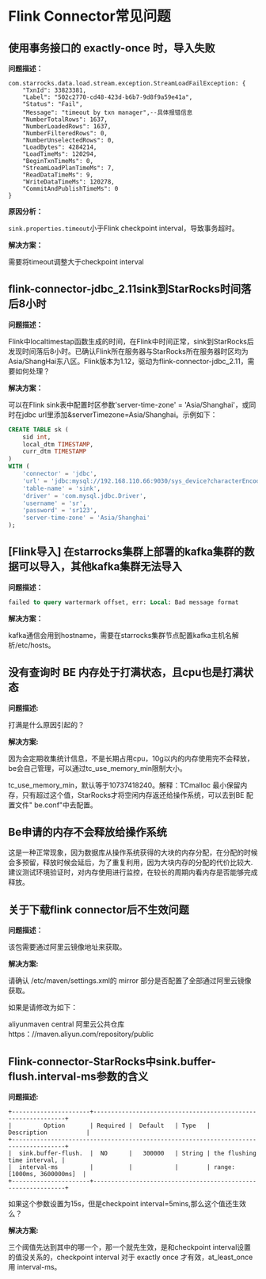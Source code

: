 # Flink Connector常见问题

## 使用事务接口的 exactly-once 时，导入失败

**问题描述：**

```plaintext
com.starrocks.data.load.stream.exception.StreamLoadFailException: {
    "TxnId": 33823381,
    "Label": "502c2770-cd48-423d-b6b7-9d8f9a59e41a",
    "Status": "Fail",
    "Message": "timeout by txn manager",--具体报错信息
    "NumberTotalRows": 1637,
    "NumberLoadedRows": 1637,
    "NumberFilteredRows": 0,
    "NumberUnselectedRows": 0,
    "LoadBytes": 4284214,
    "LoadTimeMs": 120294,
    "BeginTxnTimeMs": 0,
    "StreamLoadPlanTimeMs": 7,
    "ReadDataTimeMs": 9,
    "WriteDataTimeMs": 120278,
    "CommitAndPublishTimeMs": 0
}
```

**原因分析：**

`sink.properties.timeout`小于Flink checkpoint interval，导致事务超时。

**解决方案：**

需要将timeout调整大于checkpoint interval

## flink-connector-jdbc_2.11sink到StarRocks时间落后8小时

**问题描述：**

Flink中localtimestap函数生成的时间，在Flink中时间正常，sink到StarRocks后发现时间落后8小时。已确认Flink所在服务器与StarRocks所在服务器时区均为Asia/ShangHai东八区。Flink版本为1.12，驱动为flink-connector-jdbc_2.11，需要如何处理？

**解决方案：**

可以在Flink sink表中配置时区参数'server-time-zone' = 'Asia/Shanghai'，或同时在jdbc url里添加&serverTimezone=Asia/Shanghai。示例如下：

```sql
CREATE TABLE sk (
    sid int,
    local_dtm TIMESTAMP,
    curr_dtm TIMESTAMP
)
WITH (
    'connector' = 'jdbc',
    'url' = 'jdbc:mysql://192.168.110.66:9030/sys_device?characterEncoding=utf-8&serverTimezone=Asia/Shanghai',
    'table-name' = 'sink',
    'driver' = 'com.mysql.jdbc.Driver',
    'username' = 'sr',
    'password' = 'sr123',
    'server-time-zone' = 'Asia/Shanghai'
);
```

## [Flink导入] 在starrocks集群上部署的kafka集群的数据可以导入，其他kafka集群无法导入

**问题描述：**

```SQL
failed to query wartermark offset, err: Local: Bad message format
```

**解决方案：**

kafka通信会用到hostname，需要在starrocks集群节点配置kafka主机名解析/etc/hosts。

## 没有查询时 BE 内存处于打满状态，且cpu也是打满状态

**问题描述:**

打满是什么原因引起的？

**解决方案:**

因为会定期收集统计信息，不是长期占用cpu，10g以内的内存使用完不会释放，be会自己管理，可以通过tc_use_memory_min限制大小。

tc_use_memory_min，默认等于10737418240。解释：TCmalloc 最小保留内存，只有超过这个值，StarRocks才将空闲内存返还给操作系统，可以去到BE 配置文件" be.conf"中去配置。

## Be申请的内存不会释放给操作系统

这是一种正常现象，因为数据库从操作系统获得的大块的内存分配，在分配的时候会多预留，释放时候会延后，为了重复利用，因为大块内存的分配的代价比较大. 建议测试环境验证时，对内存使用进行监控，在较长的周期内看内存是否能够完成释放。

## 关于下载flink connector后不生效问题

**问题描述：**

该包需要通过阿里云镜像地址来获取。

**解决方案:**

请确认 /etc/maven/settings.xml的 mirror 部分是否配置了全部通过阿里云镜像获取。

 如果是请修改为如下：

 <mirror>
    <id>aliyunmaven </id>
    <mirrorf>central</mirrorf>
    <name>阿里云公共仓库</name>
    <url>https：//maven.aliyun.com/repository/public</url>
</mirror>

## Flink-connector-StarRocks中sink.buffer-flush.interval-ms参数的含义

**问题描述:**

```plain text
+----------------------+--------------------------------------------------------------+
|         Option       | Required |  Default   | Type   |       Description           |
+-------------------------------------------------------------------------------------+
|  sink.buffer-flush.  |  NO      |   300000   | String | the flushing time interval, |
|  interval-ms         |          |            |        | range: [1000ms, 3600000ms]  |
+----------------------+--------------------------------------------------------------+
```

如果这个参数设置为15s，但是checkpoint interval=5mins,那么这个值还生效么？

**解决方案:**

三个阈值先达到其中的哪一个，那一个就先生效，是和checkpoint interval设置的值没关系的，checkpoint interval 对于 exactly once 才有效，at_least_once 用 interval-ms。

